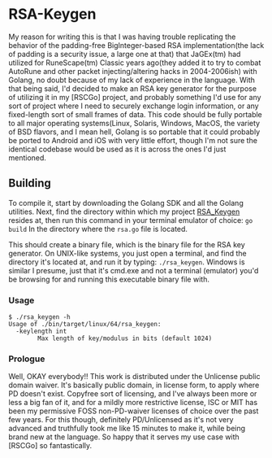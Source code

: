 # RSA-Keygen
My reason for writing this is that I was having trouble replicating the behavior of the padding-free BigInteger-based RSA implementation(the lack of padding is a security issue, a large one at that) that JaGEx(tm) had utilized for RuneScape(tm) Classic years ago(they added it to try to combat AutoRune and other packet injecting/altering hacks in 2004-2006ish) with Golang, no doubt because of my lack of experience in the language.
With that being said, I'd decided to make an RSA key generator for the purpose of utilizing it in my [RSCGo] project, and probably something I'd use for any sort of project where I need to securely exchange login information, or any fixed-length sort of small frames of data.
This code should be fully portable to all major operating systems(Linux, Solaris, Windows, MacOS, the variety of BSD flavors, and I mean hell, Golang is so portable that it could probably be ported to Android and iOS with very little effort, though I'm not sure the identical codebase would be used as it is across the ones I'd just mentioned.

## Building
To compile it, start by downloading the Golang SDK and all the Golang utilities. Next, find the directory within which my project [RSA_Keygen](https://github.com/Zlacki/RSA-Keygen) resides at, then run this command in your terminal emulator of choice:
`go build`
In the directory where the `rsa.go` file is located.

This should create a binary file, which is the binary file for the RSA key generator.
On UNIX-like systems, you just open a terminal, and find the directory it's located at, and run it by typing: `./rsa_keygen`.  Windows is similar I presume, just that it's cmd.exe and not a terminal (emulator) you'd be browsing for and running this executable binary file with.

### Usage
```
$ ./rsa_keygen -h
Usage of ./bin/target/linux/64/rsa_keygen:
  -keylength int
		Max length of key/modulus in bits (default 1024)
```

### Prologue
Well, OKAY everybody!!  This work is distributed under the Unlicense public domain waiver.  It's basically public domain, in license form, to apply where PD doesn't exist.  Copyfree sort of licensing, and I've always been more or less a big fan of it, and for a mildly more restrictive license, ISC or MIT has been my permissive FOSS non-PD-waiver licenses of choice over the past few years.  For this though, definitely PD/Unlicensed as it's not very advanced and truthfully took me like 15 minutes to make it, while being brand new at the language.  So happy that it serves my use case with [RSCGo] so fantastically.
